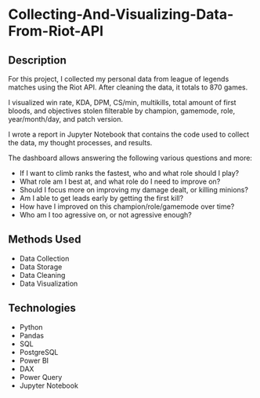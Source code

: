 # Collecting-And-Visualizing-Data-From-Riot-API

## Description
For this project, I collected my personal data from league of legends matches using the Riot API. After cleaning the data, it totals to 870 games.

I visualized win rate, KDA, DPM, CS/min, multikills, total amount of first bloods, and objectives stolen filterable by champion, gamemode, role, year/month/day, and patch version.

I wrote a report in Jupyter Notebook that contains the code used to collect the data, my thought processes, and results. 

The dashboard allows answering the following various questions and more: 
* If I want to climb ranks the fastest, who and what role should I play?
* What role am I best at, and what role do I need to improve on?
* Should I focus more on improving my damage dealt, or killing minions?
* Am I able to get leads early by getting the first kill?
* How have I improved on this champion/role/gamemode over time?
* Who am I too agressive on, or not agressive enough?

## Methods Used
* Data Collection
* Data Storage
* Data Cleaning
* Data Visualization

## Technologies

* Python
* Pandas
* SQL
* PostgreSQL
* Power BI
* DAX
* Power Query
* Jupyter Notebook
